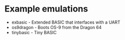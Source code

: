 Example emulations
==================

* exbasic - Extended BASIC that interfaces with a UART
* os9dragon - Boots OS-9 from the Dragon 64
* tinybasic - Tiny BASIC
